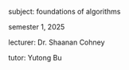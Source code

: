 subject: foundations of algorithms

semester 1, 2025

lecturer: Dr. Shaanan Cohney

tutor: Yutong Bu


